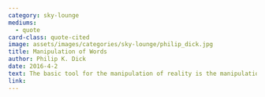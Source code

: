 ```yaml
---
category: sky-lounge
mediums:
  - quote
card-class: quote-cited
image: assets/images/categories/sky-lounge/philip_dick.jpg
title: Manipulation of Words
author: Philip K. Dick
date: 2016-4-2
text: The basic tool for the manipulation of reality is the manipulation of words. If you can control the meaning of words, you can control the people who must use them.
link:
---
```

